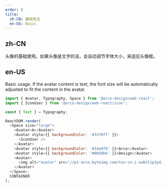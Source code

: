 ```yaml
---
order: 0
title:
  zh-CN: 基础用法
  en-US: Basic
---
```


## zh-CN

头像的基础使用。如果头像是文字的话，会自动调节字体大小，来适应头像框。

## en-US

Basic usage. If the avatar content is text, the font size will be automatically adjusted to fit the content in the avatar.

```js
import { Avatar, Typography, Space } from '@arco-design/web-react';
import { IconUser } from '@arco-design/web-react/icon';

const { Text } = Typography;

ReactDOM.render(
  <Space size="large">
    <Avatar>A</Avatar>
    <Avatar style={{ backgroundColor: '#3370ff' }}>
      <IconUser />
    </Avatar>
    <Avatar style={{ backgroundColor: '#14a9f8' }}>Arco</Avatar>
    <Avatar style={{ backgroundColor: '#00d0b6' }}>Design</Avatar>
    <Avatar>
      <img alt="avatar" src="//p1-arco.byteimg.com/tos-cn-i-uwbnlip3yd/3ee5f13fb09879ecb5185e440cef6eb9.png~tplv-uwbnlip3yd-webp.webp" />
    </Avatar>
  </Space>,
  CONTAINER
);
```
